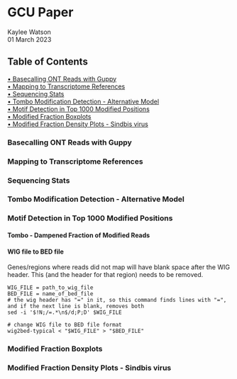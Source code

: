# GCU Paper
Kaylee Watson<br />
01 March 2023

## Table of Contents

[• Basecalling ONT Reads with Guppy](https://github.com/kayleewatson/GCU-Paper/new/main?readme=1#basecalling-ont-reads-with-guppy)<br />
[• Mapping to Transcriptome References](https://github.com/kayleewatson/GCU-Paper/new/main?readme=1#mapping-to-transcriptome-references)<br />
[• Sequencing Stats](https://github.com/kayleewatson/GCU-Paper/new/main?readme=1#sequencing-stats)<br />
[• Tombo Modification Detection - Alternative Model](https://github.com/kayleewatson/GCU-Paper/new/main?readme=1#tombo-modification-detection---alternative-model)<br />
[• Motif Detection in Top 1000 Modified Positions](https://github.com/kayleewatson/GCU-Paper/new/main?readme=1#motif-detection-in-top-1000-modified-positions)<br />
[• Modified Fraction Boxplots](https://github.com/kayleewatson/GCU-Paper/new/main?readme=1#modified-fraction-boxplots)<br />
[• Modified Fraction Density Plots - Sindbis virus](https://github.com/kayleewatson/GCU-Paper/new/main?readme=1#modified-fraction-density-plots---sindbis-virus)<br />

### Basecalling ONT Reads with Guppy

### Mapping to Transcriptome References

### Sequencing Stats

### Tombo Modification Detection - Alternative Model

### Motif Detection in Top 1000 Modified Positions

#### Tombo - Dampened Fraction of Modified Reads

#### WIG file to BED file

Genes/regions where reads did not map will have blank space after the WIG header. This (and the header for that region) needs to be removed.

```
WIG_FILE = path_to_wig_file
BED_FILE = name_of_bed_file
# the wig header has "=" in it, so this command finds lines with "=", and if the next line is blank, removes both
sed -i '$!N;/=.*\n$/d;P;D' $WIG_FILE

# change WIG file to BED file format
wig2bed-typical < "$WIG_FILE" > "$BED_FILE"
```

### Modified Fraction Boxplots

### Modified Fraction Density Plots - Sindbis virus
